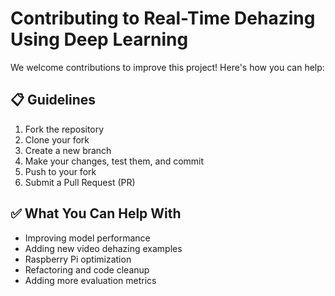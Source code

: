 # Contributing to Real-Time Dehazing Using Deep Learning

We welcome contributions to improve this project! Here's how you can help:

## 📋 Guidelines

1. Fork the repository
2. Clone your fork
3. Create a new branch
4. Make your changes, test them, and commit
5. Push to your fork
6. Submit a Pull Request (PR)

## ✅ What You Can Help With

- Improving model performance
- Adding new video dehazing examples
- Raspberry Pi optimization
- Refactoring and code cleanup
- Adding more evaluation metrics

